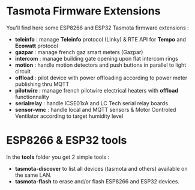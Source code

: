 # Tasmota Firmware Extensions

You'll find here some ESP8266 and ESP32 Tasmota firmware extensions :
  * **teleinfo** : manage **Teleinfo** protocol (Linky) & RTE API for **Tempo** and **Ecowatt** protocol
  * **gazpar** : manage french gaz smart meters (Gazpar)
  * **intercom** : manage building gate opening upon flat intercom rings
  * **motion** : handle motion detectors and push buttons in parallel to light circuit
  * **offload** : pilot device with power offloading according to power meter publishing thru MQTT
  * **pilotwire** : manage french pilotwire electrical heaters with **offload** functionnality
  * **serialrelay** : handle ICSE01xA and LC Tech serial relay boards
  * **sensor-vmc** : handle local and MQTT sensors & Motor Controled Ventilator according to target humidity level

# ESP8266 & ESP32 tools

In the **tools** folder you get 2 simple tools :
  * **tasmota-discover** to list all devices (tasmota and others) available on the same LAN.
  * **tasmota-flash** to erase and/or flash ESP8266 and ESP32 devices.


